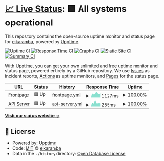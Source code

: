 # [📈 Live Status](https://eikaramba.github.io/notificat-status): <!--live status--> **🟩 All systems operational**

This repository contains the open-source uptime monitor and status page for [eikaramba](https://www.fileee.com), powered by [Upptime](https://github.com/upptime/upptime).

[![Uptime CI](https://github.com/eikaramba/notificat-status/workflows/Uptime%20CI/badge.svg)](https://github.com/eikaramba/notificat-status/actions?query=workflow%3A%22Uptime+CI%22)
[![Response Time CI](https://github.com/eikaramba/notificat-status/workflows/Response%20Time%20CI/badge.svg)](https://github.com/eikaramba/notificat-status/actions?query=workflow%3A%22Response+Time+CI%22)
[![Graphs CI](https://github.com/eikaramba/notificat-status/workflows/Graphs%20CI/badge.svg)](https://github.com/eikaramba/notificat-status/actions?query=workflow%3A%22Graphs+CI%22)
[![Static Site CI](https://github.com/eikaramba/notificat-status/workflows/Static%20Site%20CI/badge.svg)](https://github.com/eikaramba/notificat-status/actions?query=workflow%3A%22Static+Site+CI%22)
[![Summary CI](https://github.com/eikaramba/notificat-status/workflows/Summary%20CI/badge.svg)](https://github.com/eikaramba/notificat-status/actions?query=workflow%3A%22Summary+CI%22)

With [Upptime](https://upptime.js.org), you can get your own unlimited and free uptime monitor and status page, powered entirely by a GitHub repository. We use [Issues](https://github.com/eikaramba/notificat-status/issues) as incident reports, [Actions](https://github.com/eikaramba/notificat-status/actions) as uptime monitors, and [Pages](https://eikaramba.github.io/notificat-status) for the status page.

<!--start: status pages-->
<!-- This summary is generated by Upptime (https://github.com/upptime/upptime) -->
<!-- Do not edit this manually, your changes will be overwritten -->
<!-- prettier-ignore -->
| URL | Status | History | Response Time | Uptime |
| --- | ------ | ------- | ------------- | ------ |
| <img alt="" src="https://icons.duckduckgo.com/ip3/notific.at.ico" height="13"> [Frontpage](https://notific.at) | 🟩 Up | [frontpage.yml](https://github.com/eikaramba/notificat-status/commits/HEAD/history/frontpage.yml) | <details><summary><img alt="Response time graph" src="./graphs/frontpage/response-time-week.png" height="20"> 1127ms</summary><br><a href="https://status.notific.at/history/frontpage"><img alt="Response time 1230" src="https://img.shields.io/endpoint?url=https%3A%2F%2Fraw.githubusercontent.com%2Feikaramba%2Fnotificat-status%2FHEAD%2Fapi%2Ffrontpage%2Fresponse-time.json"></a><br><a href="https://status.notific.at/history/frontpage"><img alt="24-hour response time 1208" src="https://img.shields.io/endpoint?url=https%3A%2F%2Fraw.githubusercontent.com%2Feikaramba%2Fnotificat-status%2FHEAD%2Fapi%2Ffrontpage%2Fresponse-time-day.json"></a><br><a href="https://status.notific.at/history/frontpage"><img alt="7-day response time 1127" src="https://img.shields.io/endpoint?url=https%3A%2F%2Fraw.githubusercontent.com%2Feikaramba%2Fnotificat-status%2FHEAD%2Fapi%2Ffrontpage%2Fresponse-time-week.json"></a><br><a href="https://status.notific.at/history/frontpage"><img alt="30-day response time 1203" src="https://img.shields.io/endpoint?url=https%3A%2F%2Fraw.githubusercontent.com%2Feikaramba%2Fnotificat-status%2FHEAD%2Fapi%2Ffrontpage%2Fresponse-time-month.json"></a><br><a href="https://status.notific.at/history/frontpage"><img alt="1-year response time 1229" src="https://img.shields.io/endpoint?url=https%3A%2F%2Fraw.githubusercontent.com%2Feikaramba%2Fnotificat-status%2FHEAD%2Fapi%2Ffrontpage%2Fresponse-time-year.json"></a></details> | <details><summary><a href="https://status.notific.at/history/frontpage">100.00%</a></summary><a href="https://status.notific.at/history/frontpage"><img alt="All-time uptime 99.97%" src="https://img.shields.io/endpoint?url=https%3A%2F%2Fraw.githubusercontent.com%2Feikaramba%2Fnotificat-status%2FHEAD%2Fapi%2Ffrontpage%2Fuptime.json"></a><br><a href="https://status.notific.at/history/frontpage"><img alt="24-hour uptime 100.00%" src="https://img.shields.io/endpoint?url=https%3A%2F%2Fraw.githubusercontent.com%2Feikaramba%2Fnotificat-status%2FHEAD%2Fapi%2Ffrontpage%2Fuptime-day.json"></a><br><a href="https://status.notific.at/history/frontpage"><img alt="7-day uptime 100.00%" src="https://img.shields.io/endpoint?url=https%3A%2F%2Fraw.githubusercontent.com%2Feikaramba%2Fnotificat-status%2FHEAD%2Fapi%2Ffrontpage%2Fuptime-week.json"></a><br><a href="https://status.notific.at/history/frontpage"><img alt="30-day uptime 100.00%" src="https://img.shields.io/endpoint?url=https%3A%2F%2Fraw.githubusercontent.com%2Feikaramba%2Fnotificat-status%2FHEAD%2Fapi%2Ffrontpage%2Fuptime-month.json"></a><br><a href="https://status.notific.at/history/frontpage"><img alt="1-year uptime 99.99%" src="https://img.shields.io/endpoint?url=https%3A%2F%2Fraw.githubusercontent.com%2Feikaramba%2Fnotificat-status%2FHEAD%2Fapi%2Ffrontpage%2Fuptime-year.json"></a></details>
| <img alt="" src="https://icons.duckduckgo.com/ip3/notific.at.ico" height="13"> [API Server](https://notific.at/api/server/health) | 🟩 Up | [api-server.yml](https://github.com/eikaramba/notificat-status/commits/HEAD/history/api-server.yml) | <details><summary><img alt="Response time graph" src="./graphs/api-server/response-time-week.png" height="20"> 255ms</summary><br><a href="https://status.notific.at/history/api-server"><img alt="Response time 260" src="https://img.shields.io/endpoint?url=https%3A%2F%2Fraw.githubusercontent.com%2Feikaramba%2Fnotificat-status%2FHEAD%2Fapi%2Fapi-server%2Fresponse-time.json"></a><br><a href="https://status.notific.at/history/api-server"><img alt="24-hour response time 213" src="https://img.shields.io/endpoint?url=https%3A%2F%2Fraw.githubusercontent.com%2Feikaramba%2Fnotificat-status%2FHEAD%2Fapi%2Fapi-server%2Fresponse-time-day.json"></a><br><a href="https://status.notific.at/history/api-server"><img alt="7-day response time 255" src="https://img.shields.io/endpoint?url=https%3A%2F%2Fraw.githubusercontent.com%2Feikaramba%2Fnotificat-status%2FHEAD%2Fapi%2Fapi-server%2Fresponse-time-week.json"></a><br><a href="https://status.notific.at/history/api-server"><img alt="30-day response time 268" src="https://img.shields.io/endpoint?url=https%3A%2F%2Fraw.githubusercontent.com%2Feikaramba%2Fnotificat-status%2FHEAD%2Fapi%2Fapi-server%2Fresponse-time-month.json"></a><br><a href="https://status.notific.at/history/api-server"><img alt="1-year response time 261" src="https://img.shields.io/endpoint?url=https%3A%2F%2Fraw.githubusercontent.com%2Feikaramba%2Fnotificat-status%2FHEAD%2Fapi%2Fapi-server%2Fresponse-time-year.json"></a></details> | <details><summary><a href="https://status.notific.at/history/api-server">100.00%</a></summary><a href="https://status.notific.at/history/api-server"><img alt="All-time uptime 99.61%" src="https://img.shields.io/endpoint?url=https%3A%2F%2Fraw.githubusercontent.com%2Feikaramba%2Fnotificat-status%2FHEAD%2Fapi%2Fapi-server%2Fuptime.json"></a><br><a href="https://status.notific.at/history/api-server"><img alt="24-hour uptime 100.00%" src="https://img.shields.io/endpoint?url=https%3A%2F%2Fraw.githubusercontent.com%2Feikaramba%2Fnotificat-status%2FHEAD%2Fapi%2Fapi-server%2Fuptime-day.json"></a><br><a href="https://status.notific.at/history/api-server"><img alt="7-day uptime 100.00%" src="https://img.shields.io/endpoint?url=https%3A%2F%2Fraw.githubusercontent.com%2Feikaramba%2Fnotificat-status%2FHEAD%2Fapi%2Fapi-server%2Fuptime-week.json"></a><br><a href="https://status.notific.at/history/api-server"><img alt="30-day uptime 100.00%" src="https://img.shields.io/endpoint?url=https%3A%2F%2Fraw.githubusercontent.com%2Feikaramba%2Fnotificat-status%2FHEAD%2Fapi%2Fapi-server%2Fuptime-month.json"></a><br><a href="https://status.notific.at/history/api-server"><img alt="1-year uptime 99.98%" src="https://img.shields.io/endpoint?url=https%3A%2F%2Fraw.githubusercontent.com%2Feikaramba%2Fnotificat-status%2FHEAD%2Fapi%2Fapi-server%2Fuptime-year.json"></a></details>

<!--end: status pages-->

[**Visit our status website →**](https://eikaramba.github.io/notificat-status)

## 📄 License

- Powered by: [Upptime](https://github.com/upptime/upptime)
- Code: [MIT](./LICENSE) © [eikaramba](https://www.fileee.com)
- Data in the `./history` directory: [Open Database License](https://opendatacommons.org/licenses/odbl/1-0/)
